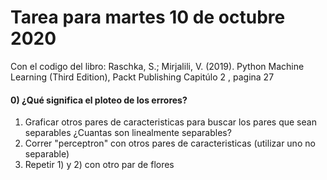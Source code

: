 # Tarea para martes 10 de octubre 2020

Con el codigo del libro: Raschka, S.; Mirjalili, V. (2019). Python Machine Learning (Third Edition), Packt Publishing
Capitúlo 2 , pagina 27

#### 0) ¿Qué significa el ploteo de los errores?
1) Graficar otros pares de caracteristicas para buscar los pares que sean separables
    ¿Cuantas son linealmente separables?
2) Correr "perceptron" con otros pares de caracteristicas (utilizar uno no separable)
3) Repetir 1) y 2) con otro par de flores